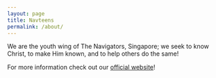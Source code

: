 ```yaml
---
layout: page
title: Navteens
permalink: /about/
---
```


We are the youth wing of The Navigators, Singapore; we seek to know Christ, to make Him known, and to help others do the same!

For more information check out our [official website](https://navigators.org.sg/ministries/the-navteens/)!